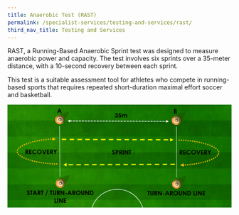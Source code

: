 ```yaml
---
title: Anaerobic Test (RAST)
permalink: /specialist-services/testing-and-services/rast/
third_nav_title: Testing and Services
---
```

RAST, a Running-Based Anaerobic Sprint test was designed to measure anaerobic power and capacity. The test involves six sprints over a 35-meter distance, with a 10-second recovery between each sprint.

This test is a suitable assessment tool for athletes who compete in running-based sports that requires repeated short-duration maximal effort soccer and basketball.

![35m Anaerobic Sprint Test](/images/service-images/35m%20anaerobic%20sprint.png)
